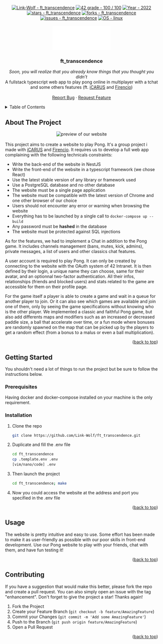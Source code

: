 <div id="top"></div>

<div align="center">
 <a href="https://github.com/Link-Wolf/ft_transcendence" title="Go to GitHub repo"><img src="https://img.shields.io/static/v1?label=Link-Wolf&message=ft_transcendence&color=blue&logo=github&style=for-the-badge" alt="Link-Wolf - ft_transcendence"></a>
 <a href="https://"><img src="https://img.shields.io/badge/42_grade-100_%2F_100-brightgreen?style=for-the-badge" alt="42 grade - 100 / 100"></a>
 <a href="https://"><img src="https://img.shields.io/badge/Year-2022-ffad9b?style=for-the-badge" alt="Year - 2022"></a>
 <a href="https://github.com/Link-Wolf/ft_transcendence/stargazers"><img src="https://img.shields.io/github/stars/Link-Wolf/ft_transcendence?style=for-the-badge&color=yellow" alt="stars - ft_transcendence"></a>
 <a href="https://github.com/Link-Wolf/ft_transcendence/network/members"><img src="https://img.shields.io/github/forks/Link-Wolf/ft_transcendence?style=for-the-badge&color=lightgray" alt="forks - ft_transcendence"></a>
 <a href="https://github.com/Link-Wolf/ft_transcendence/issues"><img src="https://img.shields.io/github/issues/Link-Wolf/ft_transcendence?style=for-the-badge&color=orange" alt="issues - ft_transcendence"></a>
 <a href="https://www.linux.org/" title="Go to Linux homepage"><img src="https://img.shields.io/badge/OS-linux-blue?logo=linux&logoColor=white&style=for-the-badge&color=9cf" alt="OS - linux"></a>
</div>

<!-- PROJECT LOGO -->
<br />
<div align="center">
  <a>
    <img src="docs/assets/42mulhouse.svg" alt="Logo" width="192" height="80">
  </a>

  <h3 align="center">ft_transcendence</h3>

  <p align="center">
   <em>Soon, you will realize that you already know things
that you thought you didn’t</em><br/>
    A fullstack typescript web app to play pong online in multiplayer with a tchat and some others features  (ft. <a href="https://github.com/sur4c1">iCARUS</a> and <a href="https://github.com/Firencio">Firencio</a>)
    <br />
    <br />
    <a href="https://github.com/Link-Wolf/ft_transcendence/issues">Report Bug</a>
    ·
    <a href="https://github.com/Link-Wolf/ft_transcendence/issues">Request Feature</a>
  </p>
</div>

<!-- TABLE OF CONTENTS -->
<details>
  <summary>Table of Contents</summary>
  <ol>
    <li>
      <a href="#about-the-project">About The Project</a>
    </li>
    <li>
      <a href="#getting-started">Getting Started</a>
      <ul>
        <li><a href="#prerequisites">Prerequisites</a></li>
        <li><a href="#installation">Installation</a></li>
      </ul>
    </li>
    <li><a href="#usage">Usage</a></li>
    <li><a href="#contributing">Contributing</a></li>
  </ol>
</details>

<!-- ABOUT THE PROJECT -->
## About The Project

<div align="center">
  <a>
    <img src="docs/assets/preview.gif" alt="preview of our website">
  </a>
</div>
</br>
This project aims to create a website to play Pong. It's a group project i made with <a href="https://github.com/sur4c1">iCARUS</a> and <a href="https://github.com/Firencio">Firencio</a>.
It requires us to develop a full web app complaining with the following technicals constraints:

- Write the back-end of the website in NestJS
- Write the front-end of the website in a typescript framework (we chose React)
- Use the latest stable version of any library or framework used
- Use a PostgreSQL database and no other database
- The website must be a single page application
- The website must be compatible with the latest version of Chrome and one other browser of our choice
- Users should not encounter any error or warning when browsing the website
- Everything has to be launched by a single call to ```docker-compose up --build```
- Any password must be **hashed** in the database
- The website must be protected against SQL injections

As for the features, we had to implement a Chat in addition to the Pong game. It includes channels management (bans, mutes, kick, admins), private messages, a list of users and other classics chat features.

A user account is required to play Pong. It can only be created by connecting to the website with the OAuth system of 42 Intranet. It is then defined by their login, a unique name they can choose, same for their avatar, and an optionnal two-factor authentication.
All their infos, relationships (friends and blocked users) and stats related to the game are accessible for them on their profile page.

For the game itself a player is able to create a game and wait in a queue for another player to join.
Or it can also see which games are available and join one of them, only by seeing the game specifications without knowing who is the other player.
We implemented a classic and faithful Pong game, but also add differents maps and modifiers such as an increased or decreased paddle size, a ball that accelerate over time, or a fun mode where bonuses are randomly spawned on the map that can be picked up by the players to get a random effect (from a bonus to a malus or even a ball multiplication).


<p align="right">(<a href="#top">back to top</a>)</p>

<!-- GETTING STARTED -->
## Getting Started

You shouldn't need a lot of things to run the project but be sure to follow the instructions below.

### Prerequisites

Having docker and docker-compose installed on your machine is the only requirement.

### Installation

1. Clone the repo

   ```sh
   git clone https://github.com/Link-Wolf/ft_transcendence.git
   ```

2. Duplicate and fill the .env file

   ```sh
   cd ft_transcendence
   cp .template.env .env
   [vim/nano/code] .env
   ``` 

3. Then launch the project

   ```sh
   cd ft_transcendence; make
   ```

4. Now you could access the website at the address and port you specified in the .env file

<p align="right">(<a href="#top">back to top</a>)</p>

<!-- USAGE EXAMPLES -->
## Usage

The website is pretty intuitive and easy to use.
Some effort has been made to make it as user-friendly as possible with our poor skills in front-end development.
Use our Pong website to play with your friends, chat with them, and have fun testing it!

<p align="right">(<a href="#top">back to top</a>)</p>

<!-- CONTRIBUTING -->
## Contributing

If you have a suggestion that would make this better, please fork the repo and create a pull request. You can also simply open an issue with the tag "enhancement".
Don't forget to give the project a star! Thanks again!

1. Fork the Project
2. Create your Feature Branch (`git checkout -b feature/AmazingFeature`)
3. Commit your Changes (`git commit -m 'Add some AmazingFeature'`)
4. Push to the Branch (`git push origin feature/AmazingFeature`)
5. Open a Pull Request

<p align="right">(<a href="#top">back to top</a>)</p>